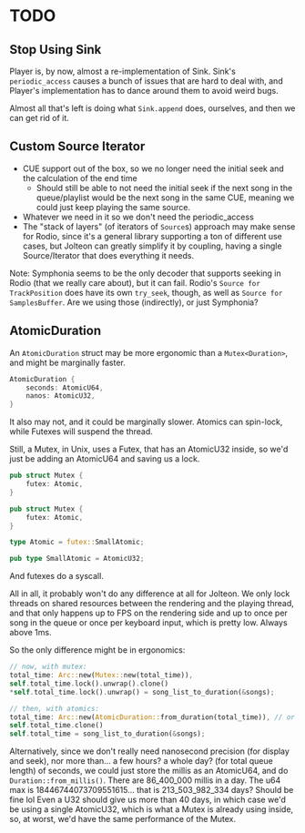 # TODO

## Stop Using Sink

Player is, by now, almost a re-implementation of Sink. Sink's `periodic_access` causes a bunch of issues that are hard to deal with,
and Player's implementation has to dance around them to avoid weird bugs.

Almost all that's left is doing what `Sink.append` does, ourselves, and then we can get rid of it.

## Custom Source Iterator

- CUE support out of the box, so we no longer need the initial seek and the calculation of the end time
  - Should still be able to not need the initial seek if the next song in the queue/playlist would be the next song in the same CUE, meaning we could just keep playing the same source.
- Whatever we need in it so we don't need the periodic_access
- The "stack of layers" (of iterators of `Source`s) approach may make sense for Rodio, since it's a general library supporting a ton of different use cases, but Jolteon can greatly simplify it by coupling, having a single Source/Iterator that does everything it needs.  

Note: Symphonia seems to be the only decoder that supports seeking in Rodio (that we really care about), but it can fail.
Rodio's `Source for TrackPosition` does have its own `try_seek`, though, as well as `Source for SamplesBuffer`.
Are we using those (indirectly), or just Symphonia?

## AtomicDuration

An `AtomicDuration` struct may be more ergonomic than a `Mutex<Duration>`, and might be marginally faster.

```rs
AtomicDuration { 
    seconds: AtomicU64,  
    nanos: AtomicU32, 
}
```

It also may not, and it could be marginally slower. Atomics can spin-lock, while Futexes will suspend the thread.

Still, a Mutex, in Unix, uses a Futex, that has an AtomicU32 inside, so we'd just be adding an AtomicU64 and saving us a lock.

```rs
pub struct Mutex {
    futex: Atomic,
}

pub struct Mutex {
    futex: Atomic,
}

type Atomic = futex::SmallAtomic;

pub type SmallAtomic = AtomicU32;
```

And futexes do a syscall.

All in all, it probably won't do any difference at all for Jolteon. We only lock threads on shared resources between the rendering and the playing thread,
and that only happens up to FPS on the rendering side and up to once per song in the queue or once per keyboard input, which is pretty low. Always above
1ms.

So the only difference might be in ergonomics: 

```rs
// now, with mutex:
total_time: Arc::new(Mutex::new(total_time)),
self.total_time.lock().unwrap().clone()
*self.total_time.lock().unwrap() = song_list_to_duration(&songs);

// then, with atomics:
total_time: Arc::new(AtomicDuration::from_duration(total_time)), // or Into trait?
self.total_time.clone()
self.total_time = song_list_to_duration(&songs);
```

Alternatively, since we don't really need nanosecond precision (for display and seek), nor more than... a few hours? a whole day? (for total queue length) of seconds, 
we could just store the millis as an AtomicU64, and do `Duration::from_millis()`. 
There are 86_400_000 millis in a day. The u64 max is 18446744073709551615... that is 213_503_982_334 days? Should be fine lol 
Even a U32 should give us more than 40 days, in which case we'd be using a single AtomicU32, which is what a Mutex is already using inside,
so, at worst, we'd have the same performance of the Mutex.
